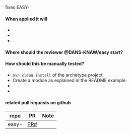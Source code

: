 fixes EASY-

#### When applied it will
* 
* 
* 

#### Where should the reviewer @DANS-KNAW/easy start?

#### How should this be manually tested?

* `mvn clean install` of the archetype project.
* Create a module as explained in the README example.
*
*

#### related pull requests on github
repo                       | PR                | Note
-------------------------- | ----------------- | ---
easy-                      | [PR#](PRlink)     |
